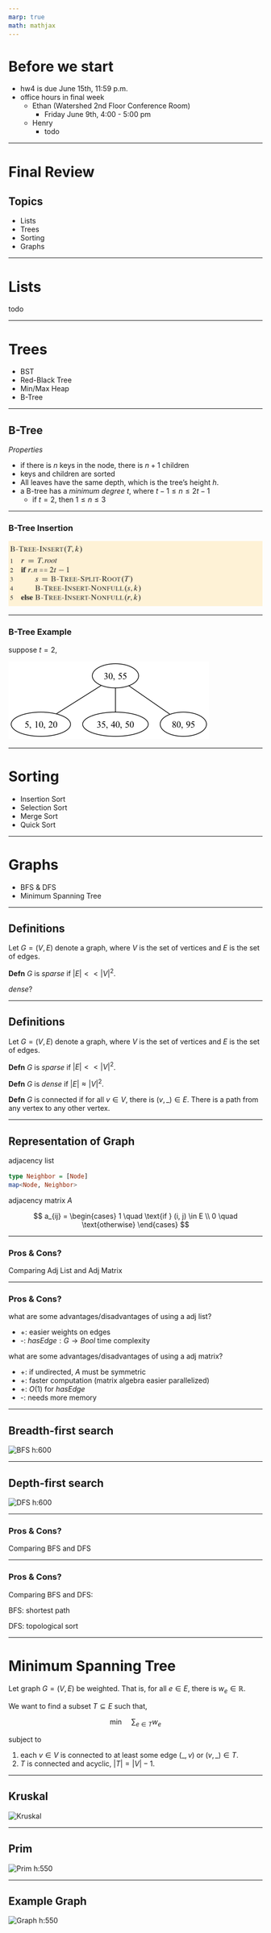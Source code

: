 ```yaml
---
marp: true
math: mathjax
---
```


# Before we start

- hw4 is due June 15th, 11:59 p.m.
- office hours in final week
  - Ethan (Watershed 2nd Floor Conference Room)
    - Friday June 9th, 4:00 - 5:00 pm
  - Henry
    - todo

---

# Final Review

## Topics

- Lists
- Trees
- Sorting
- Graphs

---

# Lists

todo

---

# Trees

- BST
- Red-Black Tree
- Min/Max Heap
- B-Tree

---

## B-Tree

_Properties_

- if there is $n$ keys in the node, there is $n+1$ children
- keys and children are sorted
- All leaves have the same depth, which is the tree’s height $h$.
- a B-tree has a _minimum degree_ $t$, where $t-1 \leq n \leq 2t-1$
  - if $t = 2$, then $1 \leq n \leq 3$

---

### B-Tree Insertion

![B-Tree Insert](image/final/BTree-Insert.png)

---

### B-Tree Example

suppose $t = 2$,

![B-Tree Example w:600](image/final/BTree.png)

---

# Sorting

- Insertion Sort
- Selection Sort
- Merge Sort
- Quick Sort

---

# Graphs

- BFS \& DFS
- Minimum Spanning Tree

---

## Definitions

Let $G = (V, E)$ denote a graph,
where $V$ is the set of vertices and $E$ is the set of edges.

**Defn**
$G$ is _sparse_ if $|E| << |V|^2$.

_dense_?

---

## Definitions

Let $G = (V, E)$ denote a graph,
where $V$ is the set of vertices and $E$ is the set of edges.

**Defn**
$G$ is _sparse_ if $|E| << |V|^2$.

**Defn**
$G$ is _dense_ if $|E| \approx |V|^2$.

**Defn**
$G$ is connected if for all $v \in V$,
there is $(v, \_) \in E$.
There is a path from any vertex to any other vertex.

---

## Representation of Graph

adjacency list

```hs
type Neighbor = [Node]
map<Node, Neighbor>
```

adjacency matrix $A$

<!-- ```hs
type E = Edges
A i j =
  | (i, j) in E = 1
  | otherwise   = 0
``` -->

$$
a_{ij} = \begin{cases}
  1 \quad \text{if } (i, j) \in E \\
  0 \quad \text{otherwise}
\end{cases}
$$

---

### Pros & Cons?

Comparing Adj List and Adj Matrix

---

### Pros & Cons?

what are some advantages/disadvantages of using a adj list?

- +: easier weights on edges
- -: $hasEdge: G \rightarrow Bool$ time complexity

what are some advantages/disadvantages of using a adj matrix?

- +: if undirected, $A$ must be symmetric
- +: faster computation (matrix algebra easier parallelized)
- +: $O(1)$ for $hasEdge$
- -: needs more memory

---

## Breadth-first search

![BFS h:600](image/final/Graph-BFS.png)

---

## Depth-first search

![DFS h:600](image/final/Graph-DFS.png)

---

### Pros & Cons?

Comparing BFS and DFS

---

### Pros & Cons?

Comparing BFS and DFS:

BFS: shortest path

DFS: topological sort

---

# Minimum Spanning Tree

Let graph $G = (V, E)$ be weighted.
That is, for all $e \in E$,
there is $w_e \in \mathbb{R}$.

We want to find a subset $T \subseteq E$
such that,

$$
\min \quad \sum_{e \in T} w_e
$$

subject to

1. each $v \in V$ is connected to at least some edge $(\_, v)$ or $(v, \_) \in T$.
2. $T$ is connected and acyclic, $|T| = |V| - 1$.

---

## Kruskal

![Kruskal](image/final/MST-Kruskal.png)

---

## Prim

![Prim h:550](image/final/MST-Prim.png)

---

## Example Graph

![Graph h:550](https://ucarecdn.com/a67cb888-aa0c-424b-8c7f-847e38dd5691/)

